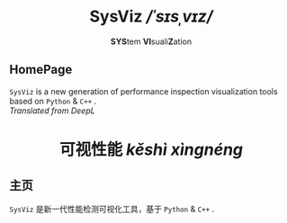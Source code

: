 <div align='center'><h1>SysViz <i>/ˈsɪsˌvɪz/</i></h1></div>
<div align='center'><b>SYS</b>tem <b>VI</b>suali<b>Z</b>ation</div>

## HomePage
`SysViz` is a new generation of performance inspection visualization tools based on `Python` & `C++` .  
_Translated from DeepL_

<div align='center'><h1>可视性能 <i>kěshì xìngnéng</i></h1></div>

## 主页
`SysViz` 是新一代性能检测可视化工具，基于 `Python` & `C++` .  